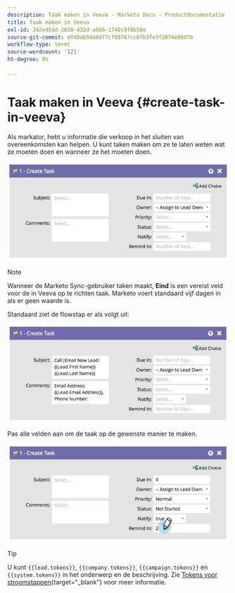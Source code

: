 ```yaml
---
description: Taak maken in Veeva - Marketo Docs - Productdocumentatie
title: Taak maken in Veeva
exl-id: 342e45dd-2038-432d-a6b6-1740c8f0b58e
source-git-commit: dfd0ab50a6d77cf88767cc6fb3fe3f2874e0607b
workflow-type: tm+mt
source-wordcount: '121'
ht-degree: 0%

---
```


# Taak maken in Veeva {#create-task-in-veeva}

Als markator, hebt u informatie die verkoop in het sluiten van overeenkomsten kan helpen. U kunt taken maken om ze te laten weten wat ze moeten doen en wanneer ze het moeten doen.

![](assets/create-task-in-veeva-1.png)

>[!NOTE]
>
>Wanneer de Marketo Sync-gebruiker taken maakt, **Eind** is een vereist veld voor de in Veeva op te richten taak. Marketo voert standaard vijf dagen in als er geen waarde is.

Standaard ziet de flowstap er als volgt uit:

![](assets/create-task-in-veeva-2.png)

Pas alle velden aan om de taak op de gewenste manier te maken.

![](assets/create-task-in-veeva-3.png)

>[!TIP]
>
>U kunt `{{lead.tokens}}`, `{{company.tokens}}`, `{{campaign.tokens}}` en `{{system.tokens}}` in het onderwerp en de beschrijving. Zie [Tokens voor stroomstappen](/help/marketo/product-docs/core-marketo-concepts/smart-campaigns/flow-actions/use-tokens-in-flow-steps.md){target=&quot;_blank&quot;} voor meer informatie.

